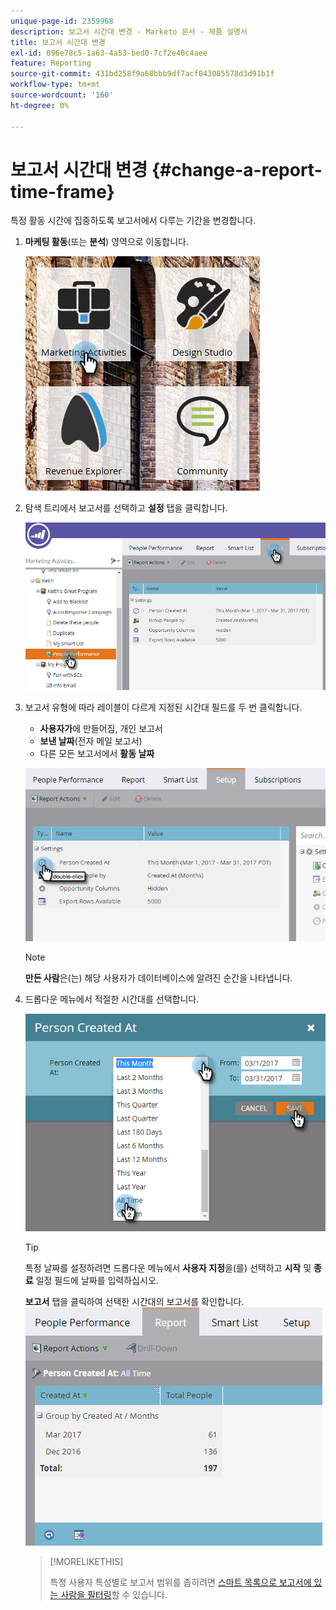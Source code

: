 ```yaml
---
unique-page-id: 2359968
description: 보고서 시간대 변경 - Marketo 문서 - 제품 설명서
title: 보고서 시간대 변경
exl-id: 096e78c5-1a63-4a53-bed0-7cf2e40c4aee
feature: Reporting
source-git-commit: 431bd258f9a68bbb9df7acf043085578d3d91b1f
workflow-type: tm+mt
source-wordcount: '160'
ht-degree: 0%

---
```


# 보고서 시간대 변경 {#change-a-report-time-frame}

특정 활동 시간에 집중하도록 보고서에서 다루는 기간을 변경합니다.

1. **마케팅 활동**(또는 **분석**) 영역으로 이동합니다.

   ![](assets/image2017-3-27-9-3a15-3a9.png)

1. 탐색 트리에서 보고서를 선택하고 **설정** 탭을 클릭합니다.

   ![](assets/image2017-3-27-9-3a57-3a56.png)

1. 보고서 유형에 따라 레이블이 다르게 지정된 시간대 필드를 두 번 클릭합니다.

   * **사용자가**&#x200B;에 만들어짐, 개인 보고서
   * **보낸 날짜**(전자 메일 보고서)
   * 다른 모든 보고서에서 **활동 날짜**

   ![](assets/image2017-3-27-9-3a58-3a23.png)

   >[!NOTE]
   >
   >**만든 사람**&#x200B;은(는) 해당 사용자가 데이터베이스에 알려진 순간을 나타냅니다.

1. 드롭다운 메뉴에서 적절한 시간대를 선택합니다.

   ![](assets/image2017-3-27-9-3a58-3a40.png)

   >[!TIP]
   >
   >특정 날짜를 설정하려면 드롭다운 메뉴에서 **사용자 지정**&#x200B;을(를) 선택하고 **시작** 및 **종료** 일정 필드에 날짜를 입력하십시오.

   **보고서** 탭을 클릭하여 선택한 시간대의 보고서를 확인합니다.\
   ![](assets/image2017-3-27-9-3a59-3a1.png)

   >[!MORELIKETHIS]
   >
   >특정 사용자 특성별로 보고서 범위를 좁히려면 [스마트 목록으로 보고서에 있는 사람을 필터링](/help/marketo/product-docs/reporting/basic-reporting/editing-reports/filter-people-in-a-report-with-a-smart-list.md)할 수 있습니다.
